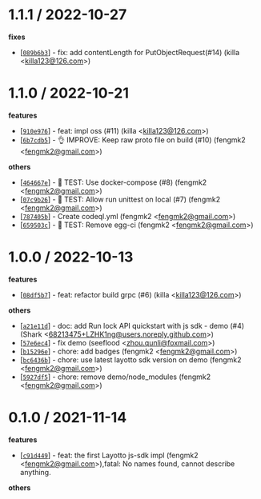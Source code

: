 
1.1.1 / 2022-10-27
==================

**fixes**
  * [[`089b6b3`](http://github.com/layotto/js-sdk/commit/089b6b3f35893ac3a9151d81619f3c35620159ae)] - fix: add contentLength for PutObjectRequest(#14) (killa <<killa123@126.com>>)

1.1.0 / 2022-10-21
==================

**features**
  * [[`910e976`](http://github.com/layotto/js-sdk/commit/910e976f78c8176d1b9b0a22fff82dfa1aac5bcd)] - feat: impl oss (#11) (killa <<killa123@126.com>>)
  * [[`6b7cdb5`](http://github.com/layotto/js-sdk/commit/6b7cdb557152d287900d9804d68ec742f124e181)] - 👌 IMPROVE: Keep raw proto file on build (#10) (fengmk2 <<fengmk2@gmail.com>>)

**others**
  * [[`464667e`](http://github.com/layotto/js-sdk/commit/464667e48f661f62cfa40693bd746fe3201c1e8a)] - 🤖 TEST: Use docker-compose (#8) (fengmk2 <<fengmk2@gmail.com>>)
  * [[`07c9b26`](http://github.com/layotto/js-sdk/commit/07c9b26e0abf7adc0243124084d3b8669990d377)] - 🤖 TEST: Allow run unittest on local (#7) (fengmk2 <<fengmk2@gmail.com>>)
  * [[`787405b`](http://github.com/layotto/js-sdk/commit/787405b5fc0f496530d6b1a8686028eb7c6745e6)] - Create codeql.yml (fengmk2 <<fengmk2@gmail.com>>)
  * [[`659503c`](http://github.com/layotto/js-sdk/commit/659503c76a060523e1e82c34a106814990c90897)] - 🤖 TEST: Remove egg-ci (fengmk2 <<fengmk2@gmail.com>>)

1.0.0 / 2022-10-13
==================

**features**
  * [[`08df5b7`](http://github.com/layotto/js-sdk/commit/08df5b7b9278bb417e16491fe098a3af3db650c5)] - feat: refactor build grpc (#6) (killa <<killa123@126.com>>)

**others**
  * [[`a21e11d`](http://github.com/layotto/js-sdk/commit/a21e11d2cb343762273fadf3a42715c5627a8869)] - doc: add Run lock API quickstart with js sdk - demo (#4) (Shark <<68213475+LZHK1ng@users.noreply.github.com>>)
  * [[`57e6ec4`](http://github.com/layotto/js-sdk/commit/57e6ec453a49fb7501ccf5891121a1c8a07b19e6)] - fix demo (seeflood <<zhou.qunli@foxmail.com>>)
  * [[`b15296e`](http://github.com/layotto/js-sdk/commit/b15296e0e47c75399b49f64dde67900e0a861f9c)] - chore: add badges (fengmk2 <<fengmk2@gmail.com>>)
  * [[`bc6436b`](http://github.com/layotto/js-sdk/commit/bc6436b3d59bd732ce6145829a3e34f3e04fc28a)] - chore: use latest layotto sdk version on demo (fengmk2 <<fengmk2@gmail.com>>)
  * [[`5927df5`](http://github.com/layotto/js-sdk/commit/5927df523644376a629ffddff08ce0f5168ca04a)] - chore: remove demo/node_modules (fengmk2 <<fengmk2@gmail.com>>)

0.1.0 / 2021-11-14
==================

**features**
  * [[`c91d449`](http://github.com/layotto/js-sdk/commit/c91d449759612a5f3fc3916ea425aaf436d02484)] - feat: the first Layotto js-sdk impl (fengmk2 <<fengmk2@gmail.com>>),fatal: No names found, cannot describe anything.

**others**

